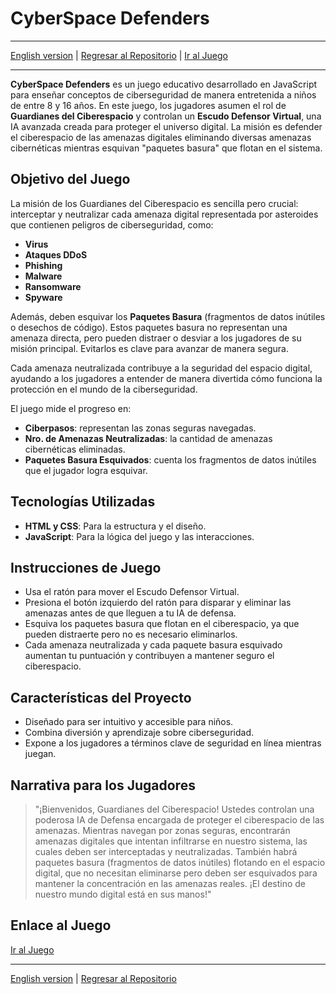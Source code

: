# CyberSpace Defenders
---

[English version](README.md) | [Regresar al Repositorio](../../../README.md) | [Ir al Juego](./Container/index.html)

---

**CyberSpace Defenders** es un juego educativo desarrollado en JavaScript para enseñar conceptos de ciberseguridad de manera entretenida a niños de entre 8 y 16 años. En este juego, los jugadores asumen el rol de **Guardianes del Ciberespacio** y controlan un **Escudo Defensor Virtual**, una IA avanzada creada para proteger el universo digital. La misión es defender el ciberespacio de las amenazas digitales eliminando diversas amenazas cibernéticas mientras esquivan "paquetes basura" que flotan en el sistema.

## Objetivo del Juego

La misión de los Guardianes del Ciberespacio es sencilla pero crucial: interceptar y neutralizar cada amenaza digital representada por asteroides que contienen peligros de ciberseguridad, como:

- **Virus**
- **Ataques DDoS**
- **Phishing**
- **Malware**
- **Ransomware**
- **Spyware**

Además, deben esquivar los **Paquetes Basura** (fragmentos de datos inútiles o desechos de código). Estos paquetes basura no representan una amenaza directa, pero pueden distraer o desviar a los jugadores de su misión principal. Evitarlos es clave para avanzar de manera segura.

Cada amenaza neutralizada contribuye a la seguridad del espacio digital, ayudando a los jugadores a entender de manera divertida cómo funciona la protección en el mundo de la ciberseguridad.

El juego mide el progreso en:
- **Ciberpasos**: representan las zonas seguras navegadas.
- **Nro. de Amenazas Neutralizadas**: la cantidad de amenazas cibernéticas eliminadas.
- **Paquetes Basura Esquivados**: cuenta los fragmentos de datos inútiles que el jugador logra esquivar.

## Tecnologías Utilizadas

- **HTML y CSS**: Para la estructura y el diseño.
- **JavaScript**: Para la lógica del juego y las interacciones.

## Instrucciones de Juego

- Usa el ratón para mover el Escudo Defensor Virtual.
- Presiona el botón izquierdo del ratón para disparar y eliminar las amenazas antes de que lleguen a tu IA de defensa.
- Esquiva los paquetes basura que flotan en el ciberespacio, ya que pueden distraerte pero no es necesario eliminarlos.
- Cada amenaza neutralizada y cada paquete basura esquivado aumentan tu puntuación y contribuyen a mantener seguro el ciberespacio.

## Características del Proyecto

- Diseñado para ser intuitivo y accesible para niños.
- Combina diversión y aprendizaje sobre ciberseguridad.
- Expone a los jugadores a términos clave de seguridad en línea mientras juegan.

## Narrativa para los Jugadores

> "¡Bienvenidos, Guardianes del Ciberespacio! Ustedes controlan una poderosa IA de Defensa encargada de proteger el ciberespacio de las amenazas. Mientras navegan por zonas seguras, encontrarán amenazas digitales que intentan infiltrarse en nuestro sistema, las cuales deben ser interceptadas y neutralizadas. También habrá paquetes basura (fragmentos de datos inútiles) flotando en el espacio digital, que no necesitan eliminarse pero deben ser esquivados para mantener la concentración en las amenazas reales. ¡El destino de nuestro mundo digital está en sus manos!"

## Enlace al Juego

[Ir al Juego](./Container/index.html)

---

[English version](README.md) | [Regresar al Repositorio](../../../README.md)
